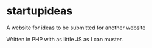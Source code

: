 # startupideas
A website for ideas to be submitted for another website

Written in PHP with as little JS as I can muster.

